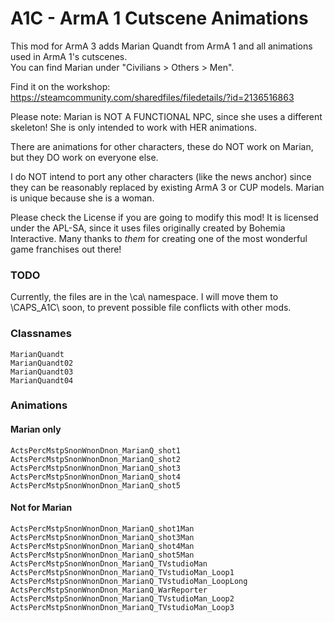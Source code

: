 # A1C - ArmA 1 Cutscene Animations
This mod for ArmA 3 adds Marian Quandt from ArmA 1 and all animations used in ArmA 1's cutscenes.  
You can find Marian under "Civilians > Others > Men".  

Find it on the workshop: https://steamcommunity.com/sharedfiles/filedetails/?id=2136516863

Please note: Marian is NOT A FUNCTIONAL NPC, since she uses a different skeleton! 
She is only intended to work with HER animations.  

There are animations for other characters, these do NOT work on Marian, but they DO work on everyone else.

I do NOT intend to port any other characters (like the news anchor) since they can be reasonably replaced by existing ArmA 3 or CUP models.
Marian is unique because she is a woman.

Please check the License if you are going to modify this mod! It is licensed under the APL-SA, since it uses files originally created by Bohemia Interactive.
Many thanks to *them* for creating one of the most wonderful game franchises out there!


### TODO
Currently, the files are in the \ca\ namespace. I will move them to \CAPS_A1C\ soon, to prevent possible file conflicts with other mods.

### Classnames
`MarianQuandt`  
`MarianQuandt02`  
`MarianQuandt03`   
`MarianQuandt04`  

### Animations
#### Marian only
`ActsPercMstpSnonWnonDnon_MarianQ_shot1`
`ActsPercMstpSnonWnonDnon_MarianQ_shot2`
`ActsPercMstpSnonWnonDnon_MarianQ_shot3`
`ActsPercMstpSnonWnonDnon_MarianQ_shot4`
`ActsPercMstpSnonWnonDnon_MarianQ_shot5`

#### Not for Marian
`ActsPercMstpSnonWnonDnon_MarianQ_shot1Man`
`ActsPercMstpSnonWnonDnon_MarianQ_shot3Man`
`ActsPercMstpSnonWnonDnon_MarianQ_shot4Man`
`ActsPercMstpSnonWnonDnon_MarianQ_shot5Man`
`ActsPercMstpSnonWnonDnon_MarianQ_TVstudioMan`
`ActsPercMstpSnonWnonDnon_MarianQ_TVstudioMan_Loop1`
`ActsPercMstpSnonWnonDnon_MarianQ_TVstudioMan_LoopLong`
`ActsPercMstpSnonWnonDnon_MarianQ_WarReporter`
`ActsPercMstpSnonWnonDnon_MarianQ_TVstudioMan_Loop2`
`ActsPercMstpSnonWnonDnon_MarianQ_TVstudioMan_Loop3`
